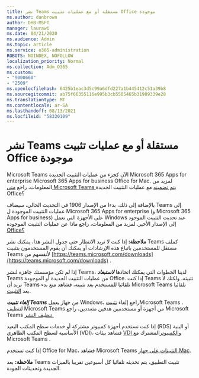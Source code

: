 ```yaml
---
title: نشر Teams مستقلة أو مع عمليات تثبيت Office موجودة
ms.author: danbrown
author: DHB-MSFT
manager: laurawi
ms.date: 04/21/2020
ms.audience: Admin
ms.topic: article
ms.service: o365-administration
ROBOTS: NOINDEX, NOFOLLOW
localization_priority: Normal
ms.collection: Adm_O365
ms.custom:
- "9000660"
- "2509"
ms.openlocfilehash: 6425b1eac3d5c99a6dfd227a1b445412c51a39b8
ms.sourcegitcommit: ab75f66355116e995b3cb5505465b31989339e28
ms.translationtype: MT
ms.contentlocale: ar-SA
ms.lasthandoff: 08/13/2021
ms.locfileid: "58320109"
---
```

# <a name="deploying-teams-as-standalone-or-with-new-or-existing-office-installations"></a>نشر Teams مستقلة أو مع عمليات تثبيت Office موجودة

Microsoft Teams الآن كجزء من عمليات  التثبيت الجديدة Microsoft 365 Apps for enterprise Microsoft 365 Apps for business Office for Mac. لمزيد من المعلومات، راجع [متى Microsoft Teams يتم تضمينه](https://docs.microsoft.com/deployoffice/teams-install#when-will-microsoft-teams-start-being-included-with-new-installations-of-microsoft-365-apps) مع عمليات التثبيت الجديدة Office؟

بالإضافة إلى ذلك، بدءا من الإصدار 1906 في التحديث  الحالي، سيضاف Teams إلى عمليات التثبيت الموجودة ل Microsoft 365 Apps for enterprise (و Microsoft 365 Apps for business) على الأجهزة التي تعمل Windows عند تحديث التثبيت الموجود إلى الإصدار الأخير. لمزيد من المعلومات، راجع ماذا عن عمليات التثبيت الموجودة [Office؟](https://docs.microsoft.com/deployoffice/teams-install#what-about-existing-installations-of-microsoft-365-apps)

**ملاحظة:** إذا كنت لا تريد الانتظار حتى جدول النشر هذا، يمكنك نشر Teams كملف [](https://docs.microsoft.com/MicrosoftTeams/msi-deployment) مستقل للمستخدمين باتباع هذه الإرشادات أو يمكنك أن يقوم المستخدمون بتثبيت Teams لأنفسهم من [https://teams.microsoft.com/downloads](https://teams.microsoft.com/downloads) .

إذا لم تكن مؤسستك جاهزة لنشر Teams، لدينا الخطوات التي يمكنك اتخاذها ***لاستبعاد*** Teams [](https://docs.microsoft.com/deployoffice/teams-install#use-group-policy-to-control-the-installation-of-microsoft-teams) من عمليات التثبيت الجديدة أو الموجودة Office. [](https://docs.microsoft.com/deployoffice/teams-install#how-to-exclude-microsoft-teams-from-new-installations-of-microsoft-365-apps) إذا كنت Teams تثبيته، ولكنك لا تريد أن Teams تلقائيا للمستخدم بعد تثبيته، فشاهد منع بدء Microsoft Teams تلقائيا بعد [التثبيت](https://docs.microsoft.com/deployoffice/teams-install#use-group-policy-to-prevent-microsoft-teams-from-starting-automatically-after-installation).

***إلغاء تثبيت Teams*** من جهاز يعمل Windows، راجع إلغاء [تثبيت](https://support.office.com/article/3b159754-3c26-4952-abe7-57d27f5f4c81)Microsoft Teams . لتنظيف Microsoft Teams من أجهزة أو مستخدمين هدفين متعددين، راجع Microsoft Teams [تنظيف النشر.](https://docs.microsoft.com/microsoftteams/scripts/powershell-script-teams-deployment-clean-up)

إذا كنت تستخدم أجهزة كمبيوتر مشتركة أو خدمات سطح المكتب البعيد (RDS) أو البنية الأساسية لسطح المكتب الظاهري (VDI)، فشاهد بيئات [VDI والكمبيوتر](https://docs.microsoft.com/deployoffice/teams-install#shared-computer-and-vdi-environments-with-microsoft-teams)المشترك مع Microsoft Teams .

إذا كنت تستخدم Office for Mac، فشاهد Microsoft Teams [التثبيتات على جهاز Mac](https://docs.microsoft.com/deployoffice/teams-install#microsoft-teams-installations-on-a-mac).

**ملاحظة:** بعد Teams تثبيت التطبيق، يتم [](https://docs.microsoft.com/deployoffice/teams-install#feature-and-quality-updates-for-microsoft-teams) تحديثه تلقائيا كل أسبوعين تقريبا بالميزات الجديدة وتحديثات الجودة. 